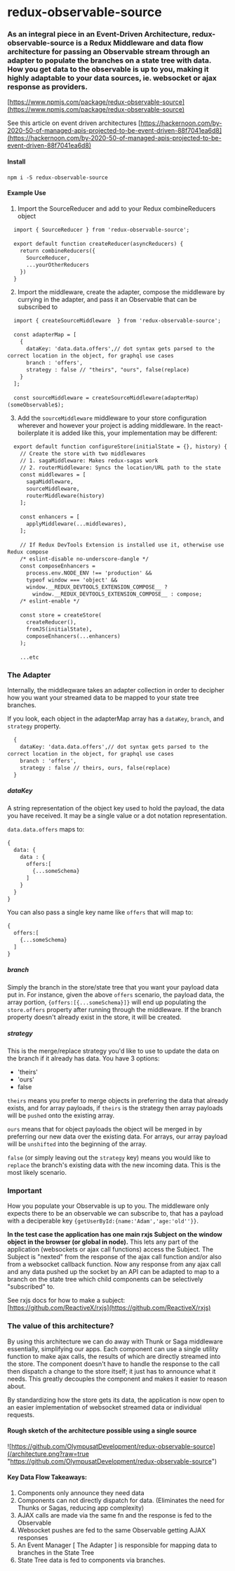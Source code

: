 # redux-observable-source
### As an integral piece in an Event-Driven Architecture, redux-observable-source is a Redux Middleware and data flow architecture for passing an Observable stream through an adapter to populate the branches on a state tree with data. How you get data to the observable is up to you, making it highly adaptable to your data sources, ie. websocket or ajax response as providers.

[https://www.npmjs.com/package/redux-observable-source](https://www.npmjs.com/package/redux-observable-source)

See this article on event driven architectures
[https://hackernoon.com/by-2020-50-of-managed-apis-projected-to-be-event-driven-88f7041ea6d8](https://hackernoon.com/by-2020-50-of-managed-apis-projected-to-be-event-driven-88f7041ea6d8)


#### Install
```
npm i -S redux-observable-source
```

#### Example Use
1. Import the SourceReducer and add to your Redux combineReducers object

```
  import { SourceReducer } from 'redux-observable-source';
  
  export default function createReducer(asyncReducers) {
    return combineReducers({
      SourceReducer,
      ...yourOtherReducers
    })
  }
```

2. Import the middleware, create the adapter, compose the middleware by currying in the adapter, and pass it an Observable that can be subscribed to
```
  import { createSourceMiddleware  } from 'redux-observable-source';

  const adapterMap = [
    {
      dataKey: 'data.data.offers',// dot syntax gets parsed to the correct location in the object, for graphql use cases
      branch : 'offers',
      strategy : false // "theirs", "ours", false(replace)
    }
  ];

  const sourceMiddleware = createSourceMiddleware(adapterMap)(someObservable$);
```

3. Add the `sourceMiddleware` middleware to your store configuration wherever and however your project is adding middleware. In the react-boilerplate it is added like this, your implementation may be different:

```
  export default function configureStore(initialState = {}, history) {
    // Create the store with two middlewares
    // 1. sagaMiddleware: Makes redux-sagas work
    // 2. routerMiddleware: Syncs the location/URL path to the state
    const middlewares = [
      sagaMiddleware,
      sourceMiddleware,
      routerMiddleware(history)
    ];

    const enhancers = [
      applyMiddleware(...middlewares),
    ];

    // If Redux DevTools Extension is installed use it, otherwise use Redux compose
    /* eslint-disable no-underscore-dangle */
    const composeEnhancers =
      process.env.NODE_ENV !== 'production' &&
      typeof window === 'object' &&
      window.__REDUX_DEVTOOLS_EXTENSION_COMPOSE__ ?
        window.__REDUX_DEVTOOLS_EXTENSION_COMPOSE__ : compose;
    /* eslint-enable */

    const store = createStore(
      createReducer(),
      fromJS(initialState),
      composeEnhancers(...enhancers)
    );

    ...etc
```

### The Adapter
Internally, the middleqware takes an adapter collection in order to decipher how you want your streamed data to be mapped to your state tree branches.

If you look, each object in the adapterMap array has a `dataKey`, `branch`, and `strategy` property.
```
  {
    dataKey: 'data.data.offers',// dot syntax gets parsed to the correct location in the object, for graphql use cases
    branch : 'offers',
    strategy : false // theirs, ours, false(replace)
  }
```
##### dataKey 
A string representation of the object key used to hold the payload, the data you have received. It may be a single value or a dot notation representation.

`data.data.offers` maps to:
```
{
  data: {
    data : {
      offers:[
        {...someSchema}
      ]
    }
  }
}
```

You can also pass a single key name like `offers` that will map to:
```
{
  offers:[
    {...someSchema}
  ]
}
```

##### branch 
Simply the branch in the store/state tree that you want your payload data put in. For instance, given the above `offers` scenario, the payload data, the array portion, `{offers:[{...someSchema}]}` will end up populating the `store.offers` property after running through the middleware. If the branch property doesn't already exist in the store, it will be created.

##### strategy
This is the merge/replace strategy you'd like to use to update the data on the branch if it already has data. You have 3 options:
- 'theirs'
- 'ours'
- false

`theirs` means you prefer to merge objects in preferring the data that already exists, and for array payloads, if `theirs` is the strategy then array payloads will be `pushed` onto the existing array.

`ours` means that for object payloads the object will be merged in by preferring our new data over the existing data. For arrays, our array payload will be `unshifted` into the beginning of the array. 

`false` (or simply leaving out the `strategy` key) means you would like to `replace` the branch's existing data with the new incoming data. This is the most likely scenario.



### Important 
How you populate your Observable is up to you. The middleware only expects there to be an observable we can subscribe to, that has a payload with a deciperable key `{getUserById:{name:'Adam','age:'old''}}`.

**In the test case the application has one main rxjs Subject on the window object in the browser (or global in node).** This lets any part of the application (websockets or ajax call functions) access the Subject. The Subject is "nexted" from the response of the ajax call function and/or also from a websocket callback function. Now any response from any ajax call and any data pushed up the socket by an API can be adapted to map to a branch on the state tree which child components can be selectively "subscribed" to.

See rxjs docs for how to make a subject: [https://github.com/ReactiveX/rxjs](https://github.com/ReactiveX/rxjs)

### The value of this architecture?
By using this architecture we can do away with Thunk or Saga middleware essentially, simplifying our apps. Each component can use a single utility function to make ajax calls, the results of which are directly streamed into the store. The component doesn't have to handle the response to the call then dispatch a change to the store itself; it just has to announce what it needs. This greatly decouples the component and makes it easier to reason about.

By standardizing how the store gets its data, the application is now open to an easier implementation of websocket streamed data or individual requests.


#### Rough sketch of the architecture possible using a single source
![https://github.com/OlympusatDevelopment/redux-observable-source](/architecture.png?raw=true "https://github.com/OlympusatDevelopment/redux-observable-source")

#### Key Data Flow Takeaways:
1. Components only announce they need data
2. Components can not directly dispatch for data. (Eliminates the need for Thunks or Sagas, reducing app complexity)
3. AJAX calls are made via the same fn and the response is fed to the Observable
4. Websocket pushes are fed to the same Observable getting AJAX responses
5. An Event Manager [ The Adapter ] is responsible for mapping data to branches in the State Tree
6. State Tree data is fed to components via branches.